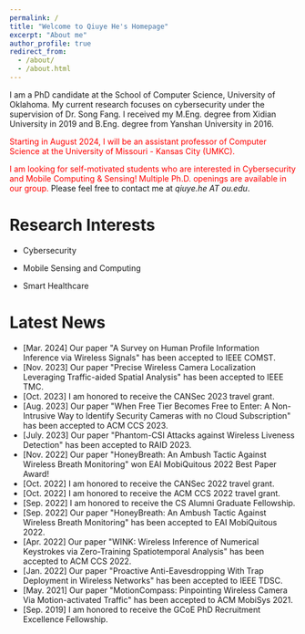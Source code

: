 ```yaml
---
permalink: /
title: "Welcome to Qiuye He's Homepage"
excerpt: "About me"
author_profile: true
redirect_from: 
  - /about/
  - /about.html
---
```




I am a PhD candidate at the School of Computer Science, University of Oklahoma. My current research focuses on cybersecurity under the supervision of Dr. Song Fang. I received my M.Eng. degree from Xidian University in 2019 and B.Eng. degree from Yanshan University in 2016. 

<font color='red'> Starting in August 2024, I will be an assistant professor of Computer Science at the University of Missouri - Kansas City (UMKC).</font>

<font color='red'> I am looking for self-motivated students who are interested in Cybersecurity and Mobile Computing & Sensing! Multiple Ph.D. openings are available in our group. </font> Please feel free to contact me at *qiuye.he AT ou.edu*.</font>


Research Interests
======

+ Cybersecurity 

+ Mobile Sensing and Computing

+ Smart Healthcare 

Latest News
======

+ [Mar. 2024] Our paper "A Survey on Human Profile Information Inference via Wireless Signals" has been accepted to IEEE COMST.
+ [Nov. 2023] Our paper "Precise Wireless Camera Localization Leveraging Traffic-aided Spatial Analysis" has been accepted to IEEE TMC.
+ [Oct. 2023] I am honored to receive the CANSec 2023 travel grant.
+ [Aug. 2023] Our paper "When Free Tier Becomes Free to Enter: A Non-Intrusive Way to Identify Security Cameras with no Cloud Subscription" has been accepted to ACM CCS 2023. 
+ [July. 2023] Our paper "Phantom-CSI Attacks against Wireless Liveness Detection" has been accepted to RAID 2023. 
+ [Nov. 2022] Our paper "HoneyBreath: An Ambush Tactic Against Wireless Breath Monitoring" won EAI MobiQuitous 2022 Best Paper Award!
+ [Oct. 2022] I am honored to receive the CANSec 2022 travel grant.
+ [Oct. 2022] I am honored to receive the ACM CCS 2022 travel grant. 
+ [Sep. 2022] I am honored to receive the CS Alumni Graduate Fellowship. 
+ [Sep. 2022] Our paper "HoneyBreath: An Ambush Tactic Against Wireless Breath Monitoring" has been accepted to EAI MobiQuitous 2022. 
+ [Apr. 2022] Our paper "WINK: Wireless Inference of Numerical Keystrokes via Zero-Training Spatiotemporal Analysis" has been accepted to ACM CCS 2022. 
+ [Jan. 2022] Our paper "Proactive Anti-Eavesdropping With Trap Deployment in Wireless Networks" has been accepted to IEEE TDSC.
+ [May. 2021] Our paper "MotionCompass: Pinpointing Wireless Camera Via Motion-activated Traffic" has been accepted to ACM MobiSys 2021.
+ [Sep. 2019] I am honored to receive the GCoE PhD Recruitment Excellence Fellowship. 


